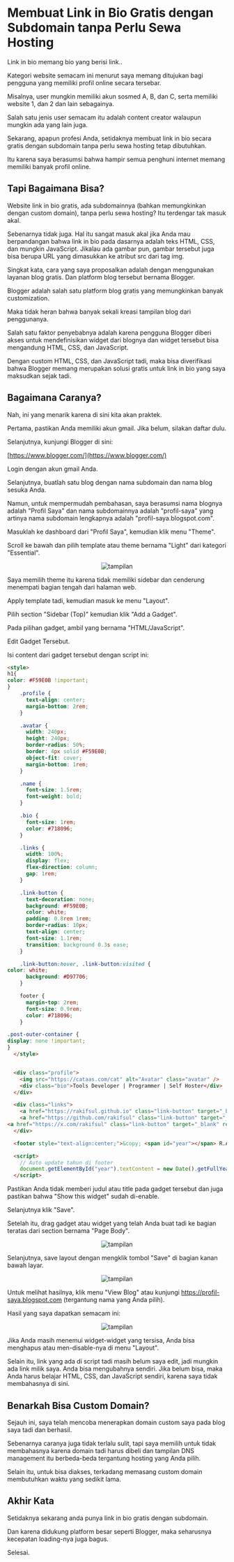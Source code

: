 # Membuat Link in Bio Gratis dengan Subdomain tanpa Perlu Sewa Hosting

Link in bio memang bio yang berisi link..

Kategori website semacam ini menurut saya memang ditujukan bagi pengguna yang memiliki profil online secara tersebar.

Misalnya, user mungkin memiliki akun sosmed A, B, dan C, serta memiliki website 1, dan 2 dan lain sebagainya.

Salah satu jenis user semacam itu adalah content creator walaupun mungkin ada yang lain juga.

Sekarang, apapun profesi Anda, setidaknya membuat link in bio secara gratis dengan subdomain tanpa perlu sewa hosting tetap dibutuhkan.

Itu karena saya berasumsi bahwa hampir semua penghuni internet memang memiliki banyak profil online.

## Tapi Bagaimana Bisa?

Website link in bio gratis, ada subdomainnya (bahkan memungkinkan dengan custom domain), tanpa perlu sewa hosting? Itu terdengar tak masuk akal.

Sebenarnya tidak juga. Hal itu sangat masuk akal jika Anda mau berpandangan bahwa link in bio pada dasarnya adalah teks HTML, CSS, dan mungkin JavaScript. Jikalau ada gambar pun, gambar tersebut juga bisa berupa URL yang dimasukkan ke atribut src dari tag img.

Singkat kata, cara yang saya proposalkan adalah dengan menggunakan layanan blog gratis. Dan platform blog tersebut bernama Blogger.

Blogger adalah salah satu platform blog gratis yang memungkinkan banyak customization.

Maka tidak heran bahwa banyak sekali kreasi tampilan blog dari penggunanya.

Salah satu faktor penyebabnya adalah karena pengguna Blogger diberi akses untuk mendefinisikan widget dari blognya dan widget tersebut bisa mengandung HTML, CSS, dan JavaScript.

Dengan custom HTML, CSS, dan JavaScript tadi, maka bisa diverifikasi bahwa Blogger memang merupakan solusi gratis untuk link in bio yang saya maksudkan sejak tadi.

## Bagaimana Caranya?

Nah, ini yang menarik karena di sini kita akan praktek.

Pertama, pastikan Anda memiliki akun gmail. Jika belum, silakan daftar dulu.

Selanjutnya, kunjungi Blogger di sini:

[https://www.blogger.com/](https://www.blogger.com/)

Login dengan akun gmail Anda.

Selanjutnya, buatlah satu blog dengan nama subdomain dan nama blog sesuka Anda.

Namun, untuk mempermudah pembahasan, saya berasumsi nama blognya adalah "Profil Saya" dan nama subdomainnya adalah "profil-saya" yang artinya nama subdomain lengkapnya adalah "profil-saya.blogspot.com".

Masuklah ke dashboard dari "Profil Saya", kemudian klik menu "Theme".

Scroll ke bawah dan pilih template atau theme bernama "Light" dari kategori "Essential".

<p align="center">
    <img src="../media/Screenshot-from-2025-06-17-13-04-03.png?raw=true" alt="tampilan"/>
</p>

Saya memilih theme itu karena tidak memiliki sidebar dan cenderung menempati bagian tengah dari halaman web.

Apply template tadi, kemudian masuk ke menu "Layout".

Pilih section "Sidebar (Top)" kemudian klik "Add a Gadget".

Pada pilihan gadget, ambil yang bernama "HTML/JavaScript".

Edit Gadget Tersebut.

Isi content dari gadget tersebut dengan script ini:

```html
<style>
h1{
color: #F59E0B !important;
}
    .profile {
      text-align: center;
      margin-bottom: 2rem;
    }

    .avatar {
      width: 240px;
      height: 240px;
      border-radius: 50%;
      border: 4px solid #F59E0B;
      object-fit: cover;
      margin-bottom: 1rem;
    }

    .name {
      font-size: 1.5rem;
      font-weight: bold;
    }

    .bio {
      font-size: 1rem;
      color: #718096;
    }

    .links {
      width: 100%;
      display: flex;
      flex-direction: column;
      gap: 1rem;
    }

    .link-button {
      text-decoration: none;
      background: #F59E0B;
      color: white;
      padding: 0.8rem 1rem;
      border-radius: 10px;
      text-align: center;
      font-size: 1.1rem;
      transition: background 0.3s ease;
    }

    .link-button:hover, .link-button:visited {
color: white;
      background: #D97706;
    }

    footer {
      margin-top: 2rem;
      font-size: 0.9rem;
      color: #718096;
    }

.post-outer-container {
display: none !important;
}
  </style>


  <div class="profile">
    <img src="https://cataas.com/cat" alt="Avatar" class="avatar" />
    <div class="bio">Tools Developer | Programmer | Self Hoster</div>
  </div>

  <div class="links">
    <a href="https://rakifsul.github.io" class="link-button" target="_blank">Portfolio Coding</a>
    <a href="https://github.com/rakifsul" class="link-button" target="_blank" rel="nofollow">GitHub</a>
<a href="https://x.com/rakifsul" class="link-button" target="_blank" rel="nofollow">X/Twitter</a>
  </div>

  <footer style="text-align:center;">&copy; <span id="year"></span> R.A.K.I.F.S.U.L</footer>

  <script>
    // Auto update tahun di footer
    document.getElementById("year").textContent = new Date().getFullYear();
  </script>
```

Pastikan Anda tidak memberi judul atau title pada gadget tersebut dan juga pastikan bahwa "Show this widget" sudah di-enable.

Selanjutnya klik "Save".

Setelah itu, drag gadget atau widget yang telah Anda buat tadi ke bagian teratas dari section bernama "Page Body".

<p align="center">
    <img src="../media/Screenshot-from-2025-06-17-13-48-02.png?raw=true" alt="tampilan"/>
</p>

Selanjutnya, save layout dengan mengklik tombol "Save" di bagian kanan bawah layar.

<p align="center">
    <img src="../media/Screenshot-from-2025-06-17-13-49-49.png?raw=true" alt="tampilan"/>
</p>

Untuk melihat hasilnya, klik menu "View Blog" atau kunjungi https://profil-saya.blogspot.com (tergantung nama yang Anda pilih).

Hasil yang saya dapatkan semacam ini:

<p align="center">
    <img src="../media/link-in-bio-2.png?raw=true" alt="tampilan"/>
</p>

Jika Anda masih menemui widget-widget yang tersisa, Anda bisa menghapus atau men-disable-nya di menu "Layout".

Selain itu, link yang ada di script tadi masih belum saya edit, jadi mungkin ada link milik saya. Anda bisa mengubahnya sendiri. Jika belum bisa, maka Anda harus belajar HTML, CSS, dan JavaScript sendiri, karena saya tidak membahasnya di sini.

## Benarkah Bisa Custom Domain?

Sejauh ini, saya telah mencoba menerapkan domain custom saya pada blog saya tadi dan berhasil.

Sebenarnya caranya juga tidak terlalu sulit, tapi saya memilih untuk tidak membahasnya karena domain tadi harus dibeli dan tampilan DNS management itu berbeda-beda tergantung hosting yang Anda pilih.

Selain itu, untuk bisa diakses, terkadang memasang custom domain membutuhkan waktu yang sedikit lama.

## Akhir Kata

Setidaknya sekarang anda punya link in bio gratis dengan subdomain.

Dan karena didukung platform besar seperti Blogger, maka seharusnya kecepatan loading-nya juga bagus.

Selesai.